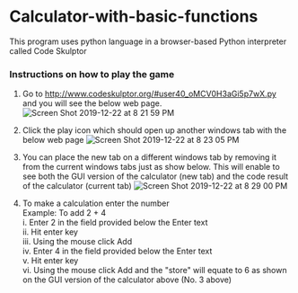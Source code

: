 # Calculator-with-basic-functions
This program uses python language in a browser-based Python interpreter called Code Skulptor

### Instructions on how to play the game
1. Go to http://www.codeskulptor.org/#user40_oMCV0H3aGi5p7wX.py and you will see the below web page.
![Screen Shot 2019-12-22 at 8 21 59 PM](https://user-images.githubusercontent.com/13493736/71333807-c5f6da00-24f8-11ea-9a49-255d953e7187.png)

2. Click the play icon which should open up another windows tab with the below web page
![Screen Shot 2019-12-22 at 8 23 05 PM](https://user-images.githubusercontent.com/13493736/71333834-e4f56c00-24f8-11ea-9afa-b3032a939275.png)

3. You can place the new tab on a different windows tab by removing it from the current windows tabs just as show below. This will enable to see both the GUI version of the calculator (new tab) and the code result of the calculator (current tab)
![Screen Shot 2019-12-22 at 8 29 00 PM](https://user-images.githubusercontent.com/13493736/71334068-bcba3d00-24f9-11ea-84b8-f50285c021d8.png)

4. To make a calculation enter the number <br>
   Example: To add 2 + 4  <br>
   i. Enter 2 in the field provided below the Enter text  <br>
   ii. Hit enter key  <br>
   iii. Using the mouse click Add  <br>
   iv. Enter 4 in the field provided below the Enter text  <br>
   v. Hit enter key  <br>
   vi. Using the mouse click Add and the "store" will equate to 6 as shown on the GUI version of the calculator  above (No. 3        above)  <br>
